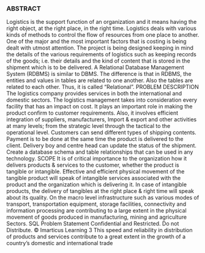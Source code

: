 ### ABSTRACT
Logistics is the support function of an organization and it means having the right object,
at the right place, in the right time. Logistics deals with various kinds of methods to
control the flow of resources from one place to another. One of the major and the most
important factors that is costing is being dealt with utmost attention. The project is being
designed keeping in mind the details of the various requirements of logistics such as
keeping records of the goods; i.e. their details and the kind of content that is stored in the
shipment which is to be delivered.
A Relational Database Management System (RDBMS) is similar to DBMS. The difference
is that in RDBMS, the entities and values in tables are related to one another. Also the
tables are related to each other. Thus, it is called “Relational”.
PROBLEM DESCRIPTION
The logistics company provides services in both the international and domestic sectors.
The logistics management takes into consideration every facility that has an impact on
cost. It plays an important role in making the product confirm to customer requirements.
Also, it involves efficient integration of suppliers, manufacturers, Import & export and
other activities at many levels; from the strategic level through the tactical to the
operational level.
Customers can send different types of shipping contents. Payment is to be done at the
same time the product is delivered to the client. Delivery boy and centre head can update
the status of the shipment. Create a database schema and table relationships that can be
used in any technology.
SCOPE
It is of critical importance to the organization how it delivers products & services to the
customer, whether the product is tangible or intangible. Effective and efficient physical
movement of the tangible product will speak of intangible services associated with the
product and the organization which is delivering it.
In case of intangible products, the delivery of tangibles at the right place & right time will
speak about its quality. On the macro level infrastructure such as various modes of
transport, transportation equipment, storage facilities, connectivity and information
processing are contributing to a large extent in the physical movement of goods produced
in manufacturing, mining and agriculture Sectors.
SQL Problem Statement
Confidential and Restricted. Do not Distribute. © Imarticus Learning 3
This speed and reliability in distribution of products and services contribute to a great
extent in the growth of a country’s domestic and international trade
